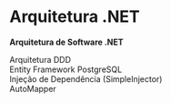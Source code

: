 # Arquitetura .NET
<strong>Arquitetura de Software .NET</strong>

Arquitetura DDD <br/>
Entity Framework PostgreSQL <br/>
Injeção de Dependência (SimpleInjector) <br/>
AutoMapper
